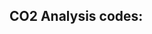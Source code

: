 CO2 Analysis codes:
--------------------------------------------------------------------------------------------------
